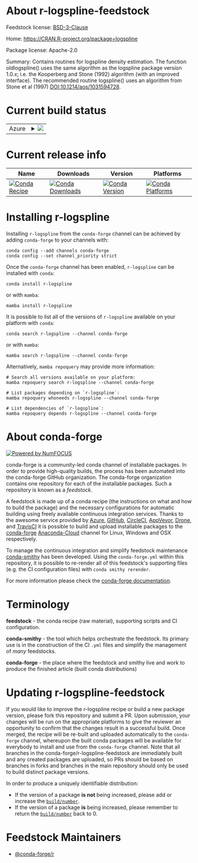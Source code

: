 About r-logspline-feedstock
===========================

Feedstock license: [BSD-3-Clause](https://github.com/conda-forge/r-logspline-feedstock/blob/main/LICENSE.txt)

Home: https://CRAN.R-project.org/package=logspline

Package license: Apache-2.0

Summary: Contains routines for logspline density estimation. The function oldlogspline() uses the same algorithm as the logspline package version 1.0.x; i.e. the Kooperberg and Stone (1992)  algorithm (with an improved interface).  The recommended routine logspline() uses an algorithm from Stone et al (1997)  <DOI:10.1214/aos/1031594728>.

Current build status
====================


<table>
    
  <tr>
    <td>Azure</td>
    <td>
      <details>
        <summary>
          <a href="https://dev.azure.com/conda-forge/feedstock-builds/_build/latest?definitionId=5082&branchName=main">
            <img src="https://dev.azure.com/conda-forge/feedstock-builds/_apis/build/status/r-logspline-feedstock?branchName=main">
          </a>
        </summary>
        <table>
          <thead><tr><th>Variant</th><th>Status</th></tr></thead>
          <tbody><tr>
              <td>linux_64_r_base4.2</td>
              <td>
                <a href="https://dev.azure.com/conda-forge/feedstock-builds/_build/latest?definitionId=5082&branchName=main">
                  <img src="https://dev.azure.com/conda-forge/feedstock-builds/_apis/build/status/r-logspline-feedstock?branchName=main&jobName=linux&configuration=linux%20linux_64_r_base4.2" alt="variant">
                </a>
              </td>
            </tr><tr>
              <td>linux_64_r_base4.3</td>
              <td>
                <a href="https://dev.azure.com/conda-forge/feedstock-builds/_build/latest?definitionId=5082&branchName=main">
                  <img src="https://dev.azure.com/conda-forge/feedstock-builds/_apis/build/status/r-logspline-feedstock?branchName=main&jobName=linux&configuration=linux%20linux_64_r_base4.3" alt="variant">
                </a>
              </td>
            </tr><tr>
              <td>osx_64_r_base4.2</td>
              <td>
                <a href="https://dev.azure.com/conda-forge/feedstock-builds/_build/latest?definitionId=5082&branchName=main">
                  <img src="https://dev.azure.com/conda-forge/feedstock-builds/_apis/build/status/r-logspline-feedstock?branchName=main&jobName=osx&configuration=osx%20osx_64_r_base4.2" alt="variant">
                </a>
              </td>
            </tr><tr>
              <td>osx_64_r_base4.3</td>
              <td>
                <a href="https://dev.azure.com/conda-forge/feedstock-builds/_build/latest?definitionId=5082&branchName=main">
                  <img src="https://dev.azure.com/conda-forge/feedstock-builds/_apis/build/status/r-logspline-feedstock?branchName=main&jobName=osx&configuration=osx%20osx_64_r_base4.3" alt="variant">
                </a>
              </td>
            </tr><tr>
              <td>win_64</td>
              <td>
                <a href="https://dev.azure.com/conda-forge/feedstock-builds/_build/latest?definitionId=5082&branchName=main">
                  <img src="https://dev.azure.com/conda-forge/feedstock-builds/_apis/build/status/r-logspline-feedstock?branchName=main&jobName=win&configuration=win%20win_64_" alt="variant">
                </a>
              </td>
            </tr>
          </tbody>
        </table>
      </details>
    </td>
  </tr>
</table>

Current release info
====================

| Name | Downloads | Version | Platforms |
| --- | --- | --- | --- |
| [![Conda Recipe](https://img.shields.io/badge/recipe-r--logspline-green.svg)](https://anaconda.org/conda-forge/r-logspline) | [![Conda Downloads](https://img.shields.io/conda/dn/conda-forge/r-logspline.svg)](https://anaconda.org/conda-forge/r-logspline) | [![Conda Version](https://img.shields.io/conda/vn/conda-forge/r-logspline.svg)](https://anaconda.org/conda-forge/r-logspline) | [![Conda Platforms](https://img.shields.io/conda/pn/conda-forge/r-logspline.svg)](https://anaconda.org/conda-forge/r-logspline) |

Installing r-logspline
======================

Installing `r-logspline` from the `conda-forge` channel can be achieved by adding `conda-forge` to your channels with:

```
conda config --add channels conda-forge
conda config --set channel_priority strict
```

Once the `conda-forge` channel has been enabled, `r-logspline` can be installed with `conda`:

```
conda install r-logspline
```

or with `mamba`:

```
mamba install r-logspline
```

It is possible to list all of the versions of `r-logspline` available on your platform with `conda`:

```
conda search r-logspline --channel conda-forge
```

or with `mamba`:

```
mamba search r-logspline --channel conda-forge
```

Alternatively, `mamba repoquery` may provide more information:

```
# Search all versions available on your platform:
mamba repoquery search r-logspline --channel conda-forge

# List packages depending on `r-logspline`:
mamba repoquery whoneeds r-logspline --channel conda-forge

# List dependencies of `r-logspline`:
mamba repoquery depends r-logspline --channel conda-forge
```


About conda-forge
=================

[![Powered by
NumFOCUS](https://img.shields.io/badge/powered%20by-NumFOCUS-orange.svg?style=flat&colorA=E1523D&colorB=007D8A)](https://numfocus.org)

conda-forge is a community-led conda channel of installable packages.
In order to provide high-quality builds, the process has been automated into the
conda-forge GitHub organization. The conda-forge organization contains one repository
for each of the installable packages. Such a repository is known as a *feedstock*.

A feedstock is made up of a conda recipe (the instructions on what and how to build
the package) and the necessary configurations for automatic building using freely
available continuous integration services. Thanks to the awesome service provided by
[Azure](https://azure.microsoft.com/en-us/services/devops/), [GitHub](https://github.com/),
[CircleCI](https://circleci.com/), [AppVeyor](https://www.appveyor.com/),
[Drone](https://cloud.drone.io/welcome), and [TravisCI](https://travis-ci.com/)
it is possible to build and upload installable packages to the
[conda-forge](https://anaconda.org/conda-forge) [Anaconda-Cloud](https://anaconda.org/)
channel for Linux, Windows and OSX respectively.

To manage the continuous integration and simplify feedstock maintenance
[conda-smithy](https://github.com/conda-forge/conda-smithy) has been developed.
Using the ``conda-forge.yml`` within this repository, it is possible to re-render all of
this feedstock's supporting files (e.g. the CI configuration files) with ``conda smithy rerender``.

For more information please check the [conda-forge documentation](https://conda-forge.org/docs/).

Terminology
===========

**feedstock** - the conda recipe (raw material), supporting scripts and CI configuration.

**conda-smithy** - the tool which helps orchestrate the feedstock.
                   Its primary use is in the construction of the CI ``.yml`` files
                   and simplify the management of *many* feedstocks.

**conda-forge** - the place where the feedstock and smithy live and work to
                  produce the finished article (built conda distributions)


Updating r-logspline-feedstock
==============================

If you would like to improve the r-logspline recipe or build a new
package version, please fork this repository and submit a PR. Upon submission,
your changes will be run on the appropriate platforms to give the reviewer an
opportunity to confirm that the changes result in a successful build. Once
merged, the recipe will be re-built and uploaded automatically to the
`conda-forge` channel, whereupon the built conda packages will be available for
everybody to install and use from the `conda-forge` channel.
Note that all branches in the conda-forge/r-logspline-feedstock are
immediately built and any created packages are uploaded, so PRs should be based
on branches in forks and branches in the main repository should only be used to
build distinct package versions.

In order to produce a uniquely identifiable distribution:
 * If the version of a package **is not** being increased, please add or increase
   the [``build/number``](https://docs.conda.io/projects/conda-build/en/latest/resources/define-metadata.html#build-number-and-string).
 * If the version of a package **is** being increased, please remember to return
   the [``build/number``](https://docs.conda.io/projects/conda-build/en/latest/resources/define-metadata.html#build-number-and-string)
   back to 0.

Feedstock Maintainers
=====================

* [@conda-forge/r](https://github.com/conda-forge/r/)

